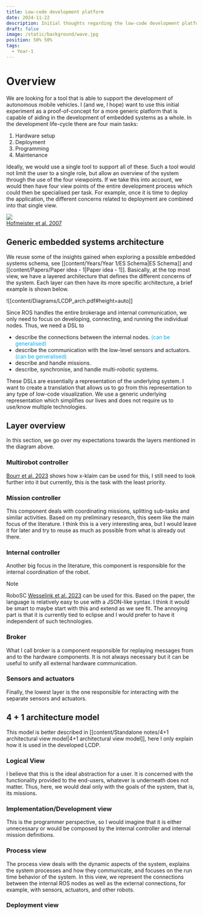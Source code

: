 ```yaml
---
title: Low-code development platform
date: 2024-11-22
description: Initial thoughts regarding the low-code development platform
draft: false
image: /static/background/wave.jpg
position: 50% 50%
tags: 
  - Year-1
---
```

# Overview

We are looking for a tool that is able to support the development of autonomous mobile vehicles. I (and we, I hope) want to use this initial experiment as a proof-of-concept for a more generic platform that is capable of aiding in the development of embedded systems as a whole. In the development life-cycle there are four main tasks:

1. Hardware setup
2. Deployment
3. Programming
4. Maintenance

Ideally, we would use a single tool to support all of these. Such a tool would not limit the user to a single role, but allow an overview of the system through the use of the four viewpoints. If we take this into account, we would then have four view points of the entire development process which could then be specialised per task. For example, once it is time to deploy the application, the different concerns related to deployment are combined into that single view.

<div class="caption-img-container">
  <div class="caption-img">
    <img src=/static/images/four_views.png/>
    <figcaption> <a href="https://linkinghub.elsevier.com/retrieve/pii/S0164121206001634">Hofmeister  et al. 2007</a></figcaption>
  </div>
</div>

## Generic embedded systems architecture
 
 We reuse some of the insights gained when exploring a possible embedded systems schema, see [[content/Years/Year 1/ES Schema|ES Schema]] and [[content/Papers/Paper idea - 1|Paper idea - 1]]. Basically, at the top most view, we have a layered architecture that defines the different concerns of the system. Each layer can then have its more specific architecture, a brief example is shown below.

![[content/Diagrams/LCDP_arch.pdf#height=auto]]

Since ROS handles the entire brokerage and internal communication, we only need to focus on developing, connecting, and running the individual nodes. Thus, we need a DSL to

- describe the connections between the internal nodes. <span style="color:rgb(0, 176, 240)">(can be generalised)</span>
- describe the communication with the low-level sensors and actuators. <span style="color:rgb(0, 176, 240)">(can be generalised)</span>
- describe and handle missions.
- describe, synchronise, and handle multi-robotic systems.

These DSLs are essentially a representation of the underlying system. I want to create a translation that allows us to go from this representation to any type of low-code visualization. We use a generic underlying representation which simplifies our lives and does not require us to use/know multiple technologies. 

## Layer overview

In this section, we go over my expectations towards the layers mentioned in the diagram above.
### Multirobot controller

[Bourr  et al. 2023](https://pubblicazioni.unicam.it/handle/11581/484448) shows how x-klaim can be used for this, I still need to look further into it but currently, this is the task with the least priority.

### Mission controller

This component deals with coordinating missions, splitting sub-tasks and similar activities.
Based on my preliminary research, this seem like the main focus of the literature.
I think this is a very interesting area, but I would leave it for later and try to reuse as much as possible from what is already out there.
### Internal controller

Another big focus in the literature, this component is responsible for the internal coordination of the robot. 

> [!note]
> RoboSC [Wesselink  et al. 2023](https://ieeexplore.ieee.org/document/10161436/?arnumber=10161436&tag=1) can be used for this. Based on the paper, the language is relatively easy to use with a JSON-like syntax. I think it would be smart to maybe start with this and extend as we see fit. The annoying part is that it is currently tied to eclipse and I would prefer to have it independent of such technologies.
### Broker

What I call broker is a component responsible for replaying messages from and to the hardware components. It is not always necessary but it can be useful to unify all external hardware communication.
### Sensors and actuators

Finally, the lowest layer is the one responsible for interacting with the separate sensors and actuators.

## 4 + 1 architecture model

This model is better described in [[content/Standalone notes/4+1 architectural view model|4+1 architectural view model]], here I only explain how it is used in the developed LCDP.

### Logical View

I believe that this is the ideal abstraction for a user. It is concerned with the functionality provided to the end-users, whatever is underneath does not matter. Thus, here, we would deal only with the goals of the system, that is, its missions.
### Implementation/Development view

This is the programmer perspective, so I would imagine that it is either unnecessary or would be composed by the internal controller and internal mission definitions.
### Process view

The process view deals with the dynamic aspects of the system, explains the system processes and how they communicate, and focuses on the run time behavior of the system. In this view, we represent the connections between the internal ROS nodes as well as the external connections, for example, with sensors, actuators, and other robots.

### Deployment view


